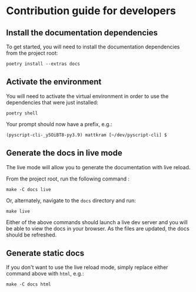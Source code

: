 # Contribution guide for developers

## Install the documentation dependencies

To get started, you will need to install the documentation dependencies from the project root:

```shell
poetry install --extras docs
```

## Activate the environment

You will need to activate the virtual environment in order to use the dependencies that were
just installed:

```shell
poetry shell
```

Your prompt should now have a prefix, e.g.:

```shell
(pyscript-cli-_y5OiBT8-py3.9) mattkram [~/dev/pyscript-cli] $
```

## Generate the docs in live mode

The live mode will allow you to generate the documentation with live reload.

From the project root, run the following command :

```shell
make -C docs live
```

Or, alternately, navigate to the `docs` directory and run:

```shell
make live
```


Either of the above commands should launch a live dev server and you will be able to view the
docs in your browser.
As the files are updated, the docs should be refreshed.

## Generate static docs

If you don't want to use the live reload mode, simply replace either command above with `html`,
e.g.:

```shell
make -C docs html
```
